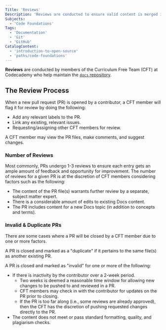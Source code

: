 ```yaml
---
Title: 'Reviews'
Description: 'Reviews are conducted to ensure valid content is merged into the Docs repository.'
Subjects:
  - 'Code Foundations'
Tags:
  - 'Documentation'
  - 'Git'
  - 'GitHub'
CatalogContent:
  - 'introduction-to-open-source'
  - 'paths/code-foundations'
---
```


**Reviews** are conducted by members of the Curriculum Free Team (CFT) at Codecademy who help maintain the [`docs` repository](https://www.codecademy.com/resources/docs/docs-community/docs-repository).

## The Review Process

When a new pull request (PR) is opened by a contributor, a CFT member will flag it for review by doing the following:

- Add any relevant labels to the PR.
- Link any existing, relevant issues.
- Requesting/assigning other CFT members for review.

A CFT member may view the PR files, make comments, and suggest changes.

### Number of Reviews

Most commonly, PRs undergo 1-3 reviews to ensure each entry gets an ample amount of feedback and opportunity for improvement. The number of reviews for a given PR is at the discretion of CFT members considering factors such as the following:

- The content of the PR file(s) warrants further review by a separate, subject matter expert.
- There is a considerable amount of edits to existing Docs content.
- The PR includes content for a new Docs topic (in addition to concepts and terms).

### Invalid & Duplicate PRs

There are some cases where a PR will be closed by a CFT member due to one or more factors.

A PR is closed and marked as a "duplicate" if it pertains to the same file(s) as another existing PR.

A PR is closed and marked as "invalid" for one or more of the following:

- If there is inactivity by the contributor over a 2-week period.
  - Two weeks is deemed a reasonable time window for allowing new changes to be pushed to and reviewed in a PR.
  - CFT members may check in with the contributor for updates on the PR prior to closing.
  - If the PR is too far along (i.e., some reviews are already approved), then the CFT has the discretion of pushing requested changes directly to the PR.
- The content does not meet or pass standard formatting, quality, and plagiarism checks.

